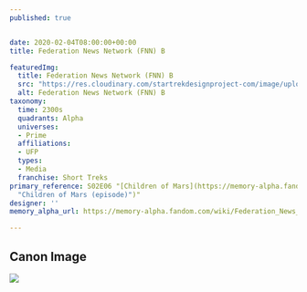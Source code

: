 ```yaml
---
published: true


date: 2020-02-04T08:00:00+00:00
title: Federation News Network (FNN) B

featuredImg:
  title: Federation News Network (FNN) B
  src: "https://res.cloudinary.com/startrekdesignproject-com/image/upload/v1580836966/FNN-B.png"
  alt: Federation News Network (FNN) B
taxonomy:
  time: 2300s
  quadrants: Alpha
  universes:
  - Prime
  affiliations:
  - UFP
  types:
  - Media
  franchise: Short Treks
primary_reference: S02E06 "[Children of Mars](https://memory-alpha.fandom.com/wiki/Children_of_Mars_(episode)
  "Children of Mars (episode)")"
designer: ''
memory_alpha_url: https://memory-alpha.fandom.com/wiki/Federation_News_Network

---
```

## Canon Image

![](https://res.cloudinary.com/startrekdesignproject-com/image/upload/v1580836966/ShortTrek_FNN_1.jpg)